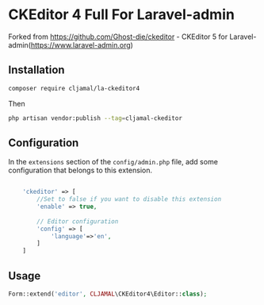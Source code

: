 CKEditor 4 Full For Laravel-admin
======
Forked from https://github.com/Ghost-die/ckeditor - CKEditor 5 for Laravel-admin(https://www.laravel-admin.org) 

## Installation

```bash
composer require cljamal/la-ckeditor4
```

Then
```bash
php artisan vendor:publish --tag=cljamal-ckeditor
```

## Configuration

In the `extensions` section of the `config/admin.php` file, add some configuration that belongs to this extension.
```php

    'ckeditor' => [ 
        //Set to false if you want to disable this extension
        'enable' => true,
    
        // Editor configuration
        'config' => [    
            'language'=>'en', 
        ]
    ]

```

## Usage

```php
Form::extend('editor', CLJAMAL\CKEditor4\Editor::class);
```

